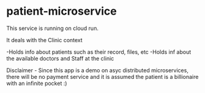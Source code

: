 # patient-microservice

This service is running on cloud run. 

It deals with the Clinic context

-Holds info about patients such as their record, files, etc
-Holds inf about the available doctors and Staff at the clinic

Disclaimer - Since this app is a demo on asyc distributed microservices, there will be no payment service and it is assumed
the patient is a billionaire with an infinite pocket :)
